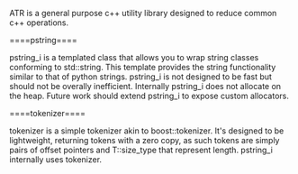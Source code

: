 ATR is a general purpose c++ utility library designed to reduce common c++ operations. 

====pstring====

pstring_i is a templated class that allows you to wrap string classes conforming to std::string.  This template provides the string functionality similar to that of python strings.  pstring_i is not designed to be fast but should not be overally inefficient.  Internally pstring_i does not allocate on the heap. Future work should extend pstring_i to expose custom allocators.

====tokenizer====

tokenizer is a simple tokenizer akin to boost::tokenizer.  It's designed to be lightweight, returning tokens with a zero copy, as such tokens are simply pairs of offset pointers and T::size_type that represent length.  pstring_i internally uses tokenizer. 

